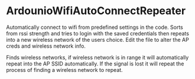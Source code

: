 # ArdounioWifiAutoConnectRepeater
Automatically connect to wifi from predefined settings in the code. Sorts from rssi strength and tries to login with the saved credentials then repeats into a new wireless network of the users choice. Edit the file to alter the AP creds and wireless network info.

Finds wireless networks, if wireless network is in range it will automatically repeat into the AP SSID automatically. If the signal is lost it will repeat the process of finding a wireless network to repeat.
